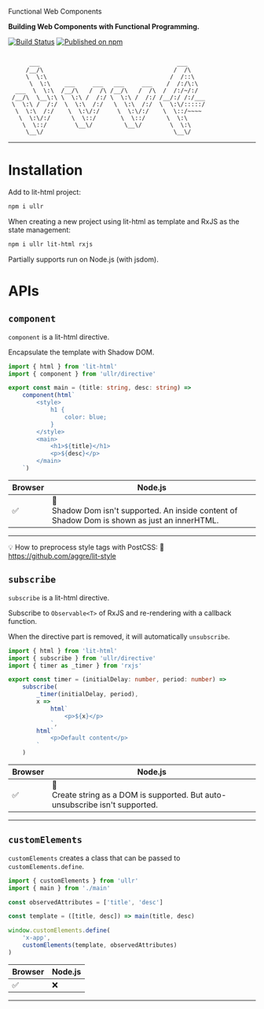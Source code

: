 Functional Web Components

**Building Web Components with Functional Programming.**

[![Build Status](https://travis-ci.org/aggre/ullr.svg?branch=main)](https://travis-ci.org/aggre/ullr)
[![Published on npm](https://img.shields.io/npm/v/ullr.svg)](https://www.npmjs.com/package/ullr)

```

      ___                                       ___
     /__/\                                     /  /\
     \  \:\                                   /  /::\
      \  \:\    ___     ___   ___     ___    /  /:/\:\
  ___  \  \:\  /__/\   /  /\ /__/\   /  /\  /  /:/~/:/
 /__/\  \__\:\ \  \:\ /  /:/ \  \:\ /  /:/ /__/:/ /:/___
 \  \:\ /  /:/  \  \:\  /:/   \  \:\  /:/  \  \:\/:::::/
  \  \:\  /:/    \  \:\/:/     \  \:\/:/    \  \::/~~~~
   \  \:\/:/      \  \::/       \  \::/      \  \:\
    \  \::/        \__\/         \__\/        \  \:\
     \__\/                                     \__\/

```

---

# Installation

Add to lit-html project:

```bash
npm i ullr
```

When creating a new project using lit-html as template and RxJS as the state management:

```bash
npm i ullr lit-html rxjs
```

Partially supports run on Node.js (with jsdom).

# APIs

## `component`

`component` is a lit-html directive.

Encapsulate the template with Shadow DOM.

```ts
import { html } from 'lit-html'
import { component } from 'ullr/directive'

export const main = (title: string, desc: string) =>
	component(html`
		<style>
			h1 {
				color: blue;
			}
		</style>
		<main>
			<h1>${title}</h1>
			<p>${desc}</p>
		</main>
	`)
```

| Browser | Node.js                                                                                             |
| ------- | --------------------------------------------------------------------------------------------------- |
| ✅      | 🚸 <br/> Shadow Dom isn't supported. An inside content of Shadow Dom is shown as just an innerHTML. |

---

💡 How to preprocess style tags with PostCSS: 💅 https://github.com/aggre/lit-style

## `subscribe`

`subscribe` is a lit-html directive.

Subscribe to `Observable<T>` of RxJS and re-rendering with a callback function.

When the directive part is removed, it will automatically `unsubscribe`.

```ts
import { html } from 'lit-html'
import { subscribe } from 'ullr/directive'
import { timer as _timer } from 'rxjs'

export const timer = (initialDelay: number, period: number) =>
	subscribe(
		_timer(initialDelay, period),
		x =>
			html`
				<p>${x}</p>
			`,
		html`
			<p>Default content</p>
		`
	)
```

| Browser | Node.js                                                                             |
| ------- | ----------------------------------------------------------------------------------- |
| ✅      | 🚸 <br/> Create string as a DOM is supported. But auto-unsubscribe isn't supported. |

---

## `customElements`

`customElements` creates a class that can be passed to `customElements.define`.

```ts
import { customElements } from 'ullr'
import { main } from './main'

const observedAttributes = ['title', 'desc']

const template = ([title, desc]) => main(title, desc)

window.customElements.define(
	'x-app',
	customElements(template, observedAttributes)
)
```

| Browser | Node.js |
| ------- | ------- |
| ✅      | ❌      |

---

